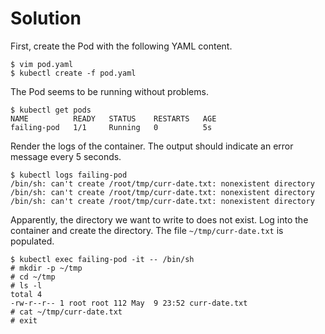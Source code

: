 # Solution

First, create the Pod with the following YAML content.

```shell
$ vim pod.yaml
$ kubectl create -f pod.yaml
```

The Pod seems to be running without problems.

```shell
$ kubectl get pods
NAME          READY   STATUS    RESTARTS   AGE
failing-pod   1/1     Running   0          5s
```

Render the logs of the container. The output should indicate an error message every 5 seconds.

```shell
$ kubectl logs failing-pod
/bin/sh: can't create /root/tmp/curr-date.txt: nonexistent directory
/bin/sh: can't create /root/tmp/curr-date.txt: nonexistent directory
/bin/sh: can't create /root/tmp/curr-date.txt: nonexistent directory
```

Apparently, the directory we want to write to does not exist. Log into the container and create the directory. The file `~/tmp/curr-date.txt` is populated.

```shell
$ kubectl exec failing-pod -it -- /bin/sh
# mkdir -p ~/tmp
# cd ~/tmp
# ls -l
total 4
-rw-r--r-- 1 root root 112 May  9 23:52 curr-date.txt
# cat ~/tmp/curr-date.txt
# exit
```